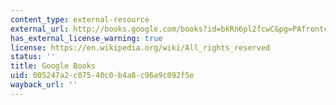 ```yaml
---
content_type: external-resource
external_url: http://books.google.com/books?id=bkRn6pl2fcwC&pg=PAfrontcover
has_external_license_warning: true
license: https://en.wikipedia.org/wiki/All_rights_reserved
status: ''
title: Google Books
uid: 005247a2-c075-40c0-b4a8-c96a9c092f5e
wayback_url: ''
---
```

